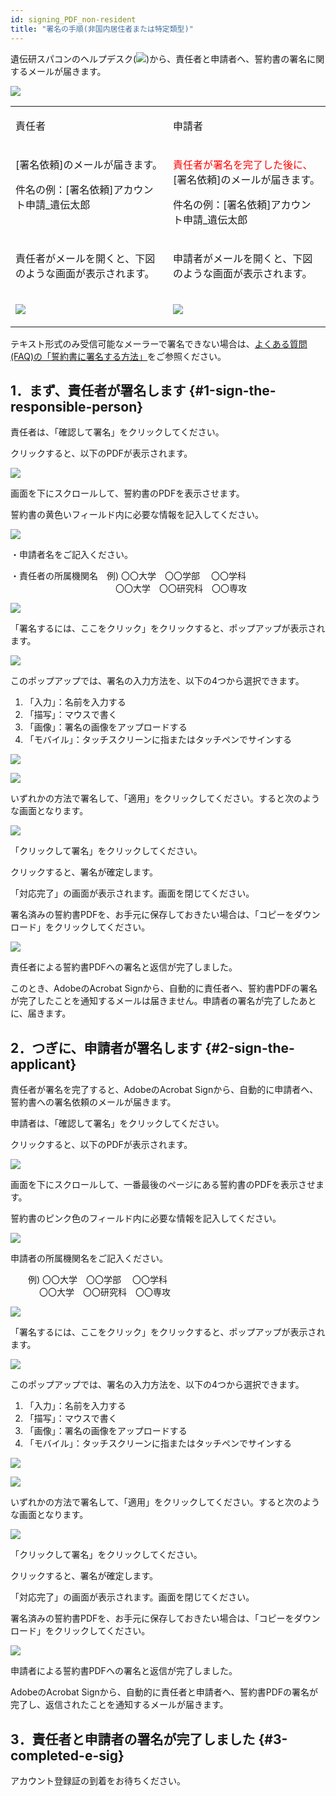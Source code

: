 ```yaml
---
id: signing_PDF_non-resident
title: "署名の手順(非国内居住者または特定類型)"
---
```



遺伝研スパコンのヘルプデスク(![](sc-helpdesk.png))から、責任者と申請者へ、誓約書の署名に関するメールが届きます。

![](pdf_1.png)

<table>
<tr>
<td width="400" valign="top">

責任者

</td>
<td width="400" valign="top">

申請者

</td>
</tr>


<tr>
<td width="400" valign="top">

[署名依頼]のメールが届きます。<br/>

 件名の例：[署名依頼]アカウント申請_遺伝太郎

</td>
<td width="400" valign="top">

<font color="red">責任者が署名を完了した後に、</font>[署名依頼]のメールが届きます。<br/>

 件名の例：[署名依頼]アカウント申請_遺伝太郎

</td>
</tr>


<tr>
<td width="400" valign="top">

責任者がメールを開くと、下図のような画面が表示されます。

</td>
<td width="400" valign="top">

申請者がメールを開くと、下図のような画面が表示されます。<br/>
 
</td>
</tr>


<tr>
<td width="400" valign="top">

![](pdf_2.png)

</td>
<td width="400" valign="top">

![](pdf_3_non.png)

</td>
</tr>
</table>

テキスト形式のみ受信可能なメーラーで署名できない場合は、[よくある質問(FAQ)の「誓約書に署名する方法」](/guides/FAQ/faq_application/faq_agreement_signing/)をご参照ください。

## 1．まず、責任者が署名します {#1-sign-the-responsible-person}

責任者は、「確認して署名」をクリックしてください。

クリックすると、以下のPDFが表示されます。

![](pdf_4.png)

画面を下にスクロールして、誓約書のPDFを表示させます。

誓約書の黄色いフィールド内に必要な情報を記入してください。

![](pdf_5.png)

・申請者名をご記入ください。

・責任者の所属機関名　例) 〇〇大学　〇〇学部　   〇〇学科<br/>
　　　　　　　　　　　　〇〇大学　〇〇研究科　〇〇専攻

![](pdf_6.png)

「署名するには、ここをクリック」をクリックすると、ポップアップが表示されます。

![](pdf_7.png)

このポップアップでは、署名の入力方法を、以下の4つから選択できます。
 1. 「入力」：名前を入力する
 2. 「描写」：マウスで書く
 3. 「画像」：署名の画像をアップロードする
 4. 「モバイル」：タッチスクリーンに指またはタッチペンでサインする

![](pdf_8.png)

![](pdf_9.png)

いずれかの方法で署名して、「適用」をクリックしてください。すると次のような画面となります。

![](pdf_10.png)

「クリックして署名」をクリックしてください。

クリックすると、署名が確定します。


「対応完了」の画面が表示されます。画面を閉じてください。

署名済みの誓約書PDFを、お手元に保存しておきたい場合は、「コピーをダウンロード」をクリックしてください。

![](pdf_11.png)

責任者による誓約書PDFへの署名と返信が完了しました。

このとき、AdobeのAcrobat Signから、自動的に責任者へ、誓約書PDFの署名が完了したことを通知するメールは届きません。申請者の署名が完了したあとに、届きます。


## 2．つぎに、申請者が署名します {#2-sign-the-applicant}

責任者が署名を完了すると、AdobeのAcrobat Signから、自動的に申請者へ、誓約書への署名依頼のメールが届きます。

申請者は、「確認して署名」をクリックしてください。

クリックすると、以下のPDFが表示されます。

![](pdf_4.png)

画面を下にスクロールして、一番最後のページにある誓約書のPDFを表示させます。

誓約書のピンク色のフィールド内に必要な情報を記入してください。

![](pdf_12.png)

申請者の所属機関名をご記入ください。

　　例) 〇〇大学　〇〇学部　   〇〇学科<br/>
　　　
〇〇大学　〇〇研究科　〇〇専攻

![](pdf_13.png)


「署名するには、ここをクリック」をクリックすると、ポップアップが表示されます。

![](pdf_14.png)

このポップアップでは、署名の入力方法を、以下の4つから選択できます。
 1. 「入力」：名前を入力する
 2. 「描写」：マウスで書く
 3. 「画像」：署名の画像をアップロードする
 4. 「モバイル」：タッチスクリーンに指またはタッチペンでサインする

![](pdf_15.png)

![](pdf_16.png)

いずれかの方法で署名して、「適用」をクリックしてください。すると次のような画面となります。

![](pdf_17.png)

「クリックして署名」をクリックしてください。

クリックすると、署名が確定します。

「対応完了」の画面が表示されます。画面を閉じてください。

署名済みの誓約書PDFを、お手元に保存しておきたい場合は、「コピーをダウンロード」をクリックしてください。

![](pdf_11.png)

申請者による誓約書PDFへの署名と返信が完了しました。

AdobeのAcrobat Signから、自動的に責任者と申請者へ、誓約書PDFの署名が完了し、返信されたことを通知するメールが届きます。


## 3．責任者と申請者の署名が完了しました {#3-completed-e-sig}

アカウント登録証の到着をお待ちください。
